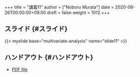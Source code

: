 +++
title = "講義11"
author = ["Noboru Murata"]
date = 2020-08-26T00:00:00+09:00
draft = false
weight = 1012
+++

## スライド {#スライド}

{{< myslide base="multivariate-analysis" name="slide11" >}}


## ハンドアウト {#ハンドアウト}

-   [PDF file](https://noboru-murata.github.io/multivariate-analysis/pdfs/slide11.pdf)